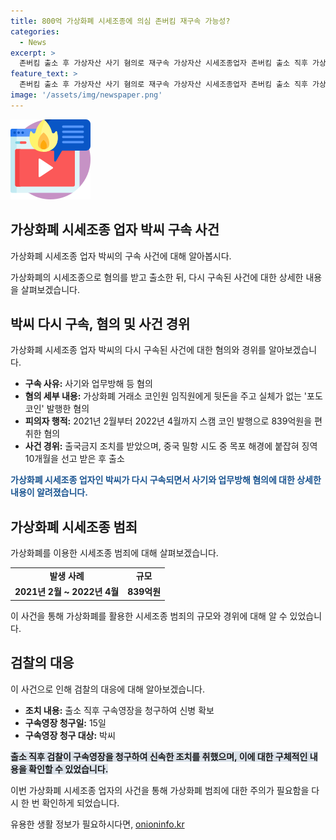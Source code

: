 ```yaml
---
title: 800억 가상화폐 시세조종에 의심 존버킴 재구속 가능성?
categories:
  - News
excerpt: >
  존버킴 출소 후 가상자산 사기 혐의로 재구속 가상자산 시세조종업자 존버킴 출소 직후 가상화폐거래소 코인원 임직원에게 뒷돈을 주고, 가짜 가상화폐 포도코인 발행 혐의로 재구속됐다. 839억원을 편취한 혐의가 제기되었으며, 출국금지 조치 후 중국 밀항을 시도한 적도 있다. 출소 직후 신병 확보를 위해 구속영장이 청구되었다. 해당 사건은 대표와의 공모로 이뤄진 것으로 확인되었다.
feature_text: >
  존버킴 출소 후 가상자산 사기 혐의로 재구속 가상자산 시세조종업자 존버킴 출소 직후 가상화폐거래소 코인원 임직원에게 뒷돈을 주고, 가짜 가상화폐 포도코인 발행 혐의로 재구속됐다. 839억원을 편취한 혐의가 제기되었으며, 출국금지 조치 후 중국 밀항을 시도한 적도 있다. 출소 직후 신병 확보를 위해 구속영장이 청구되었다. 해당 사건은 대표와의 공모로 이뤄진 것으로 확인되었다.
image: '/assets/img/newspaper.png'
---
```


<p><img src="/assets/img/news.png" alt="rentncar 속보" /></p>

<h2 data-ke-size="size26">가상화폐 시세조종 업자 박씨 구속 사건</h2>

<p>가상화폐 시세조종 업자 박씨의 구속 사건에 대해 알아봅시다. </p>

<p data-ke-size="size16">가상화폐의 시세조종으로 혐의를 받고 출소한 뒤, 다시 구속된 사건에 대한 상세한 내용을 살펴보겠습니다.</p>

<h2 data-ke-size="size24">박씨 다시 구속, 혐의 및 사건 경위</h2>

<p>가상화폐 시세조종 업자 박씨의 다시 구속된 사건에 대한 혐의와 경위를 알아보겠습니다.</p>

<ul>
  <li><b>구속 사유:</b> 사기와 업무방해 등 혐의</li>
  <li><b>혐의 세부 내용:</b> 가상화폐 거래소 코인원 임직원에게 뒷돈을 주고 실체가 없는 '포도코인' 발행한 혐의</li>
  <li><b>피의자 행적:</b> 2021년 2월부터 2022년 4월까지 스캠 코인 발행으로 839억원을 편취한 혐의</li>
  <li><b>사건 경위:</b> 출국금지 조치를 받았으며, 중국 밀항 시도 중 목포 해경에 붙잡혀 징역 10개월을 선고 받은 후 출소</li>
</ul>

<p data-ke-size="size16"><b><span style="color: #1a5490;">가상화폐 시세조종 업자인 박씨가 다시 구속되면서 사기와 업무방해 혐의에 대한 상세한 내용이 알려졌습니다.</span></b></p>

<h2 data-ke-size="size24">가상화폐 시세조종 범죄</h2>

<p>가상화폐를 이용한 시세조종 범죄에 대해 살펴보겠습니다.</p>

<table>
  <tr>
    <td style="text-align: center; height: 17px;"><b>발생 사례</b></td>
    <td style="text-align: center; height: 17px;"><b>규모</b></td>
  </tr>
  <tr>
    <td style="text-align: center; height: 17px;"><b>2021년 2월 ~ 2022년 4월</b></td>
    <td style="text-align: center; height: 17px;"><b>839억원</b></td>
  </tr>
</table>

<p data-ke-size="size16">이 사건을 통해 가상화폐를 활용한 시세조종 범죄의 규모와 경위에 대해 알 수 있었습니다.</p>

<h2 data-ke-size="size24">검찰의 대응</h2>

<p>이 사건으로 인해 검찰의 대응에 대해 알아보겠습니다.</p>

<ul>
  <li><b>조치 내용:</b> 출소 직후 구속영장을 청구하여 신병 확보</li>
  <li><b>구속영장 청구일:</b> 15일</li>
  <li><b>구속영장 청구 대상:</b> 박씨</li>
</ul>

<p data-ke-size="size16"><b><span style="background-color: #21538527;">출소 직후 검찰이 구속영장을 청구하여 신속한 조치를 취했으며, 이에 대한 구체적인 내용을 확인할 수 있었습니다.</span></b></p>

<p>이번 가상화폐 시세조종 업자의 사건을 통해 가상화폐 범죄에 대한 주의가 필요함을 다시 한 번 확인하게 되었습니다.</p>
유용한 생활 정보가 필요하시다면, <a href="https://onioninfo.kr" rel="dofollow">onioninfo.kr</a>



